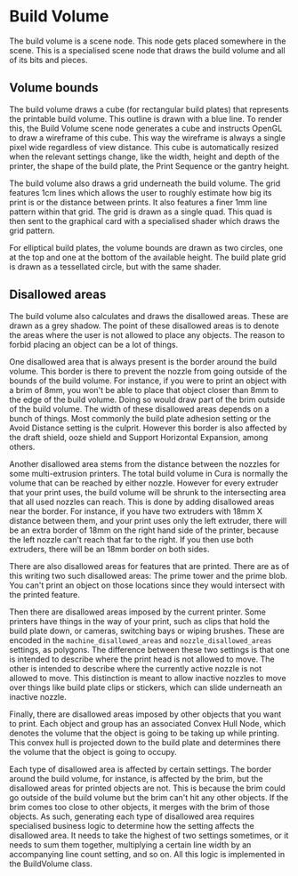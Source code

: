 Build Volume
====
The build volume is a scene node. This node gets placed somewhere in the scene. This is a specialised scene node that draws the build volume and all of its bits and pieces.

Volume bounds
----
The build volume draws a cube (for rectangular build plates) that represents the printable build volume. This outline is drawn with a blue line. To render this, the Build Volume scene node generates a cube and instructs OpenGL to draw a wireframe of this cube. This way the wireframe is always a single pixel wide regardless of view distance. This cube is automatically resized when the relevant settings change, like the width, height and depth of the printer, the shape of the build plate, the Print Sequence or the gantry height.

The build volume also draws a grid underneath the build volume. The grid features 1cm lines which allows the user to roughly estimate how big its print is or the distance between prints. It also features a finer 1mm line pattern within that grid. The grid is drawn as a single quad. This quad is then sent to the graphical card with a specialised shader which draws the grid pattern.

For elliptical build plates, the volume bounds are drawn as two circles, one at the top and one at the bottom of the available height. The build plate grid is drawn as a tessellated circle, but with the same shader.

Disallowed areas
----
The build volume also calculates and draws the disallowed areas. These are drawn as a grey shadow. The point of these disallowed areas is to denote the areas where the user is not allowed to place any objects. The reason to forbid placing an object can be a lot of things.

One disallowed area that is always present is the border around the build volume. This border is there to prevent the nozzle from going outside of the bounds of the build volume. For instance, if you were to print an object with a brim of 8mm, you won't be able to place that object closer than 8mm to the edge of the build volume. Doing so would draw part of the brim outside of the build volume. The width of these disallowed areas depends on a bunch of things. Most commonly the build plate adhesion setting or the Avoid Distance setting is the culprit. However this border is also affected by the draft shield, ooze shield and Support Horizontal Expansion, among others.

Another disallowed area stems from the distance between the nozzles for some multi-extrusion printers. The total build volume in Cura is normally the volume that can be reached by either nozzle. However for every extruder that your print uses, the build volume will be shrunk to the intersecting area that all used nozzles can reach. This is done by adding disallowed areas near the border. For instance, if you have two extruders with 18mm X distance between them, and your print uses only the left extruder, there will be an extra border of 18mm on the right hand side of the printer, because the left nozzle can't reach that far to the right. If you then use both extruders, there will be an 18mm border on both sides.

There are also disallowed areas for features that are printed. There are as of this writing two such disallowed areas: The prime tower and the prime blob. You can't print an object on those locations since they would intersect with the printed feature.

Then there are disallowed areas imposed by the current printer. Some printers have things in the way of your print, such as clips that hold the build plate down, or cameras, switching bays or wiping brushes. These are encoded in the `machine_disallowed_areas` and `nozzle_disallowed_areas` settings, as polygons. The difference between these two settings is that one is intended to describe where the print head is not allowed to move. The other is intended to describe where the currently active nozzle is not allowed to move. This distinction is meant to allow inactive nozzles to move over things like build plate clips or stickers, which can slide underneath an inactive nozzle.

Finally, there are disallowed areas imposed by other objects that you want to print. Each object and group has an associated Convex Hull Node, which denotes the volume that the object is going to be taking up while printing. This convex hull is projected down to the build plate and determines there the volume that the object is going to occupy.

Each type of disallowed area is affected by certain settings. The border around the build volume, for instance, is affected by the brim, but the disallowed areas for printed objects are not. This is because the brim could go outside of the build volume but the brim can't hit any other objects. If the brim comes too close to other objects, it merges with the brim of those objects. As such, generating each type of disallowed area requires specialised business logic to determine how the setting affects the disallowed area. It needs to take the highest of two settings sometimes, or it needs to sum them together, multiplying a certain line width by an accompanying line count setting, and so on. All this logic is implemented in the BuildVolume class.